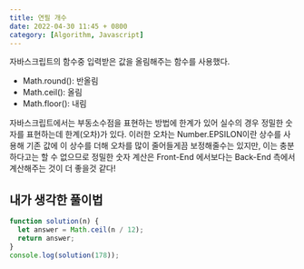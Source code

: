 ```yaml
---
title: 연필 개수
date: 2022-04-30 11:45 + 0800
category: [Algorithm, Javascript]
---
```


자바스크립트의 함수중 입력받은 값을 올림해주는 함수를 사용했다.

- Math.round(): 반올림
- Math.ceil(): 올림
- Math.floor(): 내림

자바스크립트에서는 부동소수점을 표현하는 방법에 한계가 있어 실수의 경우 정밀한 숫자를 표현하는데 한계(오차)가 있다. 이러한 오차는 Number.EPSILON이란 상수를 사용해 기존 값에 이 상수를 더해 오차를 많이 줄어들게끔 보정해줄수는 있지만, 이는 충분하다고는 할 수 없으므로 정밀한 숫자 계산은 Front-End 에서보다는 Back-End 측에서 계산해주는 것이 더 좋을것 같다!

## 내가 생각한 풀이법

```js
function solution(n) {
  let answer = Math.ceil(n / 12);
  return answer;
}
console.log(solution(178));
```

